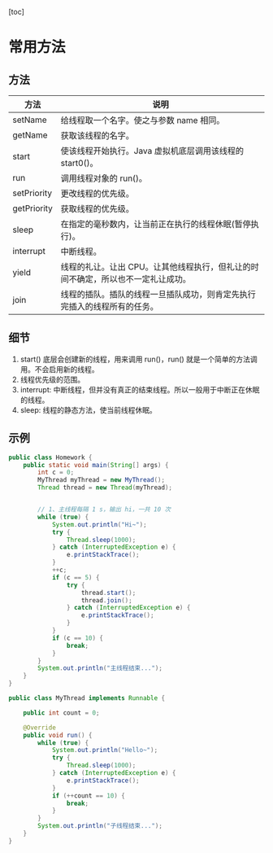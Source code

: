 [toc]

# 常用方法

## 方法

| 方法        | 说明                                                         |
| ----------- | ------------------------------------------------------------ |
| setName     | 给线程取一个名字。使之与参数 name 相同。                     |
| getName     | 获取该线程的名字。                                           |
| start       | 使该线程开始执行。Java 虚拟机底层调用该线程的 start0()。     |
| run         | 调用线程对象的 run()。                                       |
| setPriority | 更改线程的优先级。                                           |
| getPriority | 获取线程的优先级。                                           |
| sleep       | 在指定的毫秒数内，让当前正在执行的线程休眠(暂停执行)。       |
| interrupt   | 中断线程。                                                   |
| yield       | 线程的礼让。让出 CPU。让其他线程执行，但礼让的时间不确定，所以也不一定礼让成功。 |
| join        | 线程的插队。插队的线程一旦插队成功，则肯定先执行完插入的线程所有的任务。 |

## 细节

1. start() 底层会创建新的线程，用来调用 run()，run() 就是一个简单的方法调用。不会启用新的线程。
2. 线程优先级的范围。
3. interrupt: 中断线程，但并没有真正的结束线程。所以一般用于中断正在休眠的线程。
4. sleep: 线程的静态方法，使当前线程休眠。

## 示例

```java
public class Homework {
    public static void main(String[] args) {
        int c = 0;
        MyThread myThread = new MyThread();
        Thread thread = new Thread(myThread);


        // 1、主线程每隔 1 s，输出 hi，一共 10 次
        while (true) {
            System.out.println("Hi~");
            try {
                Thread.sleep(1000);
            } catch (InterruptedException e) {
                e.printStackTrace();
            }
            ++c;
            if (c == 5) {
                try {
                    thread.start();
                    thread.join();
                } catch (InterruptedException e) {
                    e.printStackTrace();
                }
            }
            if (c == 10) {
                break;
            }
        }
        System.out.println("主线程结束...");
    }
}
```

```java
public class MyThread implements Runnable {

    public int count = 0;

    @Override
    public void run() {
        while (true) {
            System.out.println("Hello~");
            try {
                Thread.sleep(1000);
            } catch (InterruptedException e) {
                e.printStackTrace();
            }
            if (++count == 10) {
                break;
            }
        }
        System.out.println("子线程结束...");
    }
}
```

